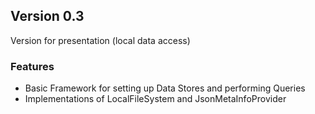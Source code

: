 ## Version 0.3

Version for presentation (local data access)

### Features
* Basic Framework for setting up Data Stores and performing Queries
* Implementations of LocalFileSystem and JsonMetaInfoProvider
